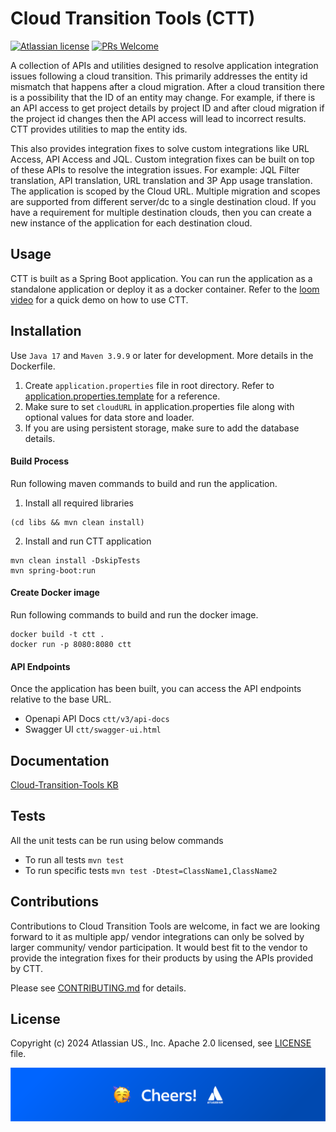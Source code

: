 # Cloud Transition Tools (CTT)
[![Atlassian license](https://img.shields.io/badge/license-Apache%202.0-blue.svg?style=flat-square)](LICENSE) [![PRs Welcome](https://img.shields.io/badge/PRs-welcome-brightgreen.svg?style=flat-square)](CONTRIBUTING.md)

A collection of APIs and utilities designed to resolve application integration issues following a cloud transition.
This primarily addresses the entity id mismatch that happens after a cloud migration.
After a cloud transition there is a possibility that the ID  of an entity may change.
For example, if there is an API access to get project details by project ID and after cloud migration if the project id
changes then the API access will lead to incorrect results. CTT provides utilities to map the entity ids.

This also provides integration fixes to solve custom integrations like URL Access, API Access
and JQL. Custom integration fixes can be built on top of these APIs to resolve the integration issues.
For example: JQL Filter translation, API translation, URL translation and 3P App usage translation.
The application is scoped by the Cloud URL. Multiple migration and scopes are supported from different server/dc to a single destination cloud.
If you have a requirement for multiple destination clouds, then you can create a new instance of the application for each destination cloud.


## Usage
CTT is built as a Spring Boot application. You can run the application as a standalone application or deploy it as a docker container.
Refer to the [loom video](https://www.loom.com/share/e176c938e0124446a0251694ae33c66f?sid=25b4c749-62b8-49d9-9303-d2c9337b6644) for a quick demo on how to use CTT.

## Installation
Use `Java 17` and `Maven 3.9.9` or later for development. More details in the Dockerfile.

1. Create `application.properties` file in root directory. Refer to
   [application.properties.template](src/main/resources/application.properties.template) for a reference.
2. Make sure to set `cloudURL` in  application.properties file along with optional values for data store and loader.
3. If you are using persistent storage, make sure to add the database details.

#### Build Process
Run following maven commands to build and run the application.

1. Install all required libraries

```
(cd libs && mvn clean install)
```
2. Install and run CTT application

```
mvn clean install -DskipTests
mvn spring-boot:run
```

#### Create Docker image
Run following commands to build and run the docker image.
```
docker build -t ctt .
docker run -p 8080:8080 ctt
```

#### API Endpoints
Once the application has been built, you can access the API endpoints relative to the base URL.

* Openapi API Docs `ctt/v3/api-docs`
* Swagger UI `ctt/swagger-ui.html`

## Documentation
[Cloud-Transition-Tools KB](https://confluence.atlassian.com/migrationkb/external-id-mapping-cloud-transition-tools-ctt-1456180780.html )

## Tests
All the unit tests can be run using below commands

* To run all tests `mvn test`
* To run specific tests `mvn test -Dtest=ClassName1,ClassName2`

## Contributions
Contributions to Cloud Transition Tools are welcome, in fact we are looking forward to it as multiple app/ vendor integrations can only
be solved by larger community/ vendor participation. It would best fit to the vendor to provide the integration fixes for their products
by using the APIs provided by CTT.

Please see [CONTRIBUTING.md](CONTRIBUTING.md) for details.

## License

Copyright (c) 2024 Atlassian US., Inc.
Apache 2.0 licensed, see [LICENSE](LICENSE) file.

[![With ❤️ from Atlassian](https://raw.githubusercontent.com/atlassian-internal/oss-assets/master/banner-cheers-light.png)](https://www.atlassian.com)
